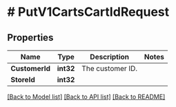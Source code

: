 # # PutV1CartsCartIdRequest


## Properties 


Name | Type | Description | Notes
------------ | ------------- | ------------- | -------------
**CustomerId**| **int32** | The customer ID.  |
**StoreId**| **int32** |   |


[[Back to Model list]](../../README.md#models) [[Back to API list]](../../README.md#endpoints) [[Back to README]](../../README.md)


